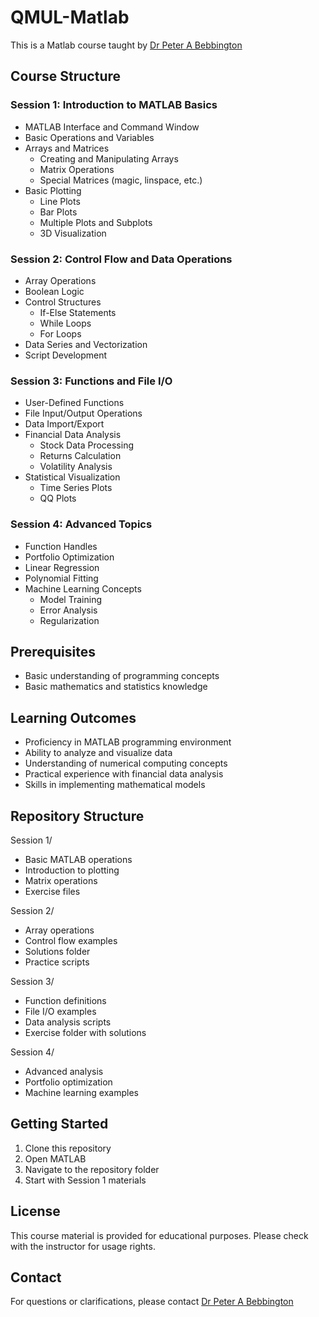 # QMUL-Matlab

This is a Matlab course taught by [Dr Peter A Bebbington](https://www.linkedin.com/in/bebbington/)

## Course Structure

### Session 1: Introduction to MATLAB Basics
- MATLAB Interface and Command Window
- Basic Operations and Variables
- Arrays and Matrices
  - Creating and Manipulating Arrays
  - Matrix Operations
  - Special Matrices (magic, linspace, etc.)
- Basic Plotting
  - Line Plots
  - Bar Plots
  - Multiple Plots and Subplots
  - 3D Visualization

### Session 2: Control Flow and Data Operations
- Array Operations
- Boolean Logic
- Control Structures
  - If-Else Statements
  - While Loops
  - For Loops
- Data Series and Vectorization
- Script Development

### Session 3: Functions and File I/O
- User-Defined Functions
- File Input/Output Operations
- Data Import/Export
- Financial Data Analysis
  - Stock Data Processing
  - Returns Calculation
  - Volatility Analysis
- Statistical Visualization
  - Time Series Plots
  - QQ Plots

### Session 4: Advanced Topics
- Function Handles
- Portfolio Optimization
- Linear Regression
- Polynomial Fitting
- Machine Learning Concepts
  - Model Training
  - Error Analysis
  - Regularization

## Prerequisites
- Basic understanding of programming concepts
- Basic mathematics and statistics knowledge

## Learning Outcomes
- Proficiency in MATLAB programming environment
- Ability to analyze and visualize data
- Understanding of numerical computing concepts
- Practical experience with financial data analysis
- Skills in implementing mathematical models

## Repository Structure

Session 1/
- Basic MATLAB operations
- Introduction to plotting
- Matrix operations
- Exercise files

Session 2/
- Array operations
- Control flow examples
- Solutions folder
- Practice scripts

Session 3/
- Function definitions
- File I/O examples
- Data analysis scripts
- Exercise folder with solutions

Session 4/
- Advanced analysis
- Portfolio optimization
- Machine learning examples

## Getting Started
1. Clone this repository
2. Open MATLAB
3. Navigate to the repository folder
4. Start with Session 1 materials

## License
This course material is provided for educational purposes. Please check with the instructor for usage rights.

## Contact
For questions or clarifications, please contact [Dr Peter A Bebbington](mailto:peter.bebbington@qmul.ac.uk)